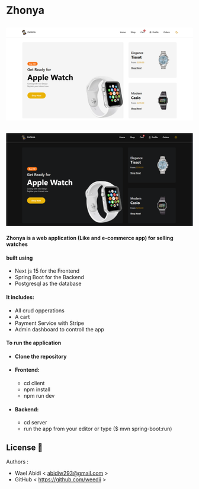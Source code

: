 # Zhonya

## <img src="https://github.com/weedii/Zhonya/blob/main/images/zhonya-white.png?raw=true" width=100% height=50% />

## <img src="https://github.com/weedii/Zhonya/blob/main/images/zhonya-black.png?raw=true" width=100% height=50% />

#### Zhonya is a web application (Like and e-commerce app) for selling watches

#### built using

- Next js 15 for the Frontend
- Spring Boot for the Backend
- Postgresql as the database

#### It includes:

- All crud opperations
- A cart
- Payment Service with Stripe
- Admin dashboard to controll the app

#### To run the application

- #### Clone the repository
- #### Frontend:
  - cd client
  - npm install
  - npm run dev
- #### Backend:
  - cd server
  - run the app from your editor or type ($ mvn spring-boot:run)

## License :busts_in_silhouette:

Authors :

- Wael Abidi < abidiw293@gmail.com >
- GitHub < https://github.com/weedii >
